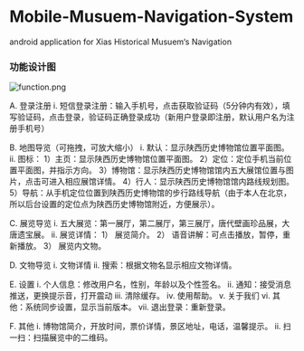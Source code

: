 # Mobile-Musuem-Navigation-System
android application for Xias Historical Musuem‘s Navigation

### 功能设计图

![function.png](https://i.loli.net/2019/01/19/5c42cd571b0e5.png)

A.	登录注册
  i.	短信登录注册：输入手机号，点击获取验证码（5分钟内有效），填写验证码，点击登录，验证码正确登录成功（新用户登录即注册，默认用户名为注册手机号）

B.	地图导览（可拖拽，可放大缩小）
  i.	默认：显示陕西历史博物馆位置平面图。
  ii.	图标：
    1）主页：显示陕西历史博物馆位置平面图。
    2）定位：定位手机当前位置平面图，并指示方向。
    3）博物馆：显示陕西历史博物馆馆内五大展馆位置与图片，点击可进入相应展馆详情。
    4）行人：显示陕西历史博物馆馆内路线规划图。
    5）导航：从手机定位位置到陕西历史博物馆的步行路线导航（由于本人在北京，所以后台设置的定位点为陕西历史博物馆附近，方便展示）。

C.	展览导览
  i.	五大展览：第一展厅，第二展厅，第三展厅，唐代壁画珍品展，大唐遗宝展。
  ii.	展览详情：
    1）	展览简介。
    2）	语音讲解：可点击播放，暂停，重新播放。
    3）	展览内文物。

 D.	文物导览
  i.	文物详情
   ii.	搜索：根据文物名显示相应文物详情。

E.	设置
  i.	个人信息：修改用户名，性别，年龄以及个性签名。
  ii.	通知：接受消息推送，更换提示音，打开震动
  iii.	清除缓存。
  iv.	使用帮助。
  v.	关于我们
  vi.	其他：系统同步设置，显示当前版本。
  vii.	退出登录：重新登录。

F.	其他
  i.	博物馆简介，开放时间，票价详情，景区地址，电话，温馨提示。
  ii.	扫一扫：扫描展览中的二维码。
